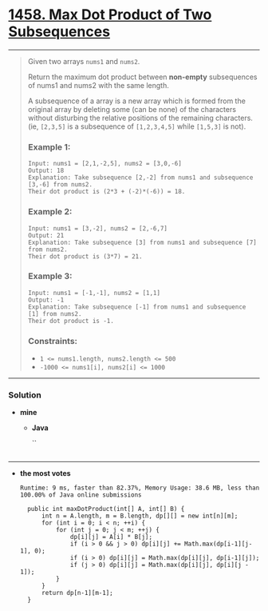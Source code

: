 # [1458. Max Dot Product of Two Subsequences](https://leetcode.com/problems/max-dot-product-of-two-subsequences/)
---

> Given two arrays `nums1` and `nums2`.
>
> Return the maximum dot product between **non-empty** subsequences of nums1 and nums2 with the same length.
>
> A subsequence of a array is a new array which is formed from the original array by deleting some (can be none) of the characters without disturbing the relative positions of the remaining characters. (ie, `[2,3,5]` is a subsequence of `[1,2,3,4,5]` while `[1,5,3]` is not).
>
>
> ### Example 1:
> ```
> Input: nums1 = [2,1,-2,5], nums2 = [3,0,-6]
> Output: 18
> Explanation: Take subsequence [2,-2] from nums1 and subsequence [3,-6] from nums2.
> Their dot product is (2*3 + (-2)*(-6)) = 18.
> ```
>
> ### Example 2:
> ```
> Input: nums1 = [3,-2], nums2 = [2,-6,7]
> Output: 21
> Explanation: Take subsequence [3] from nums1 and subsequence [7] from nums2.
> Their dot product is (3*7) = 21.
> ```
>
> ### Example 3:
> ```
> Input: nums1 = [-1,-1], nums2 = [1,1]
> Output: -1
> Explanation: Take subsequence [-1] from nums1 and subsequence [1] from nums2.
> Their dot product is -1.
> ```
>
> ### Constraints:
> * `1 <= nums1.length, nums2.length <= 500`
> * `-1000 <= nums1[i], nums2[i] <= 1000`

---

### Solution
* **mine**
  * **Java**
  
    ``
    ```
    ```

---

* **the most votes**

  `Runtime: 9 ms, faster than 82.37%, Memory Usage: 38.6 MB, less than 100.00% of Java online submissions`
  ```
    public int maxDotProduct(int[] A, int[] B) {
        int n = A.length, m = B.length, dp[][] = new int[n][m];
        for (int i = 0; i < n; ++i) {
            for (int j = 0; j < m; ++j) {
                dp[i][j] = A[i] * B[j];
                if (i > 0 && j > 0) dp[i][j] += Math.max(dp[i-1][j-1], 0);
                if (i > 0) dp[i][j] = Math.max(dp[i][j], dp[i-1][j]);
                if (j > 0) dp[i][j] = Math.max(dp[i][j], dp[i][j - 1]);
            }
        }
        return dp[n-1][m-1];
    }
  ```
